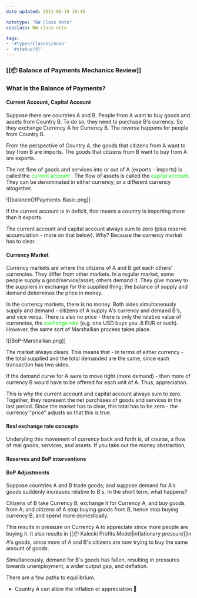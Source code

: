 ```yaml
---
date updated: 2021-06-19 19:45

notetype: "BW Class Note"
cssclass: BW-class-note

tags: 
- '#types/classes/econ'
- '#status/📦'
---
```


### [[📦 Balance of Payments Mechanics Review]]

### What is the Balance of Payments?

#### Current Account, Capital Account

Suppose there are countries A and B. People from A want to buy goods and assets from Country B. To do so, they need to purchase B's currency. So they exchange Currency A for Currency B. The reverse happens for people from Country B. 

From the perspective of Country A, the goods that citizens from A want to buy from B are imports. The goods that citizens from B want to buy from A are exports. 

The net flow of goods and services into or out of A (exports - imports) is called the <font color="gree">current account </font>. The flow of assets is called the <font color="gree">capital account</font>. They can be denominated in either currency, or a different currency altogether.

![[balanceOfPayments-Basic.png]]

If the current account is in deficit, that means a country is importing more than it exports. 

The current account and capital account always sum to zero (plus reserve accumulation - more on that below). Why? Because the currency market has to clear.

#### Currency Market

Currency markets are where the citizens of A and B get each others' currencies. They differ from other markets. In a regular market, some people supply a good/service/asset; others demand it. They give money to the suppliers in exchange for the supplied thing; the balance of supply and demand determines the price in money. 

In the currency markets, there is no money. Both sides simultaneously supply and demand - citizens of A supply A's currency and demand B's, and vice versa. There is also no price - there is only the relative value of currencies, the <font color="gree">exchange rate </font> (e.g. one USD buys you .8 EUR or such). However, the same sort of Marshallian process takes place. 

![[BoP-Marshallian.png]]

The market always clears. This means that - in terms of either currency - the total supplied and the total demanded are the same, since each transaction has two sides.

If the demand curve for A were to move right (more demand) - then more of currency B would have to be offered for each unit of A. Thus, appreciation. 

This is why the current account and capital account always sum to zero. Together, they represent the net purchases of goods and services in the last period. Since the market has to clear, this total has to be zero - the currency "price" adjusts so that this is true. 

#### Real exchange rate concepts

Underyling this movement of currency back and forth is, of course, a flow of real goods, services, and assets. If you take out the money abstraction,

#### Reserves and BoP interventions




#### BoP Adjustments

Suppose countries A and B trade goods; and suppose demand for A's goods suddenly increases relative to B's. In the short term, what happens?

Citizens of B take Currency B, exchange it for Currency A, and buy goods from A; and citizens of A stop buying goods from B, hence stop buying currency B, and spend more domestically. 

This results in pressure on Currency A to appreciate since more people are buying it. It also results in [[📦 Kalecki Profits Model|inflationary pressure]]in A's goods, since more of A and B's citizens are now trying to buy the same amount of goods. 

Simultaneously, demand for B's goods has fallen, resulting in  pressures towards unemployment, a wider output gap, and deflation. 

There are a few paths to equilibrium. 
- Country A can allow the inflation or appreciation
🚧